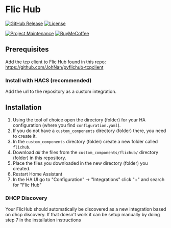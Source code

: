 # Flic Hub

[![GitHub Release][releases-shield]][releases]
[![License][license-shield]](LICENSE)

[![Project Maintenance][maintenance-shield]][user_profile]
[![BuyMeCoffee][buymecoffeebadge]][buymecoffee]

## Prerequisites

Add the tcp client to Flic Hub found in this repo: https://github.com/JohNan/pyflichub-tcpclient

### Install with HACS (recommended)
Add the url to the repository as a custom integration.

## Installation

1. Using the tool of choice open the directory (folder) for your HA configuration (where you find `configuration.yaml`).
2. If you do not have a `custom_components` directory (folder) there, you need to create it.
3. In the `custom_components` directory (folder) create a new folder called `flichub`.
4. Download _all_ the files from the `custom_components/flichub/` directory (folder) in this repository.
5. Place the files you downloaded in the new directory (folder) you created.
6. Restart Home Assistant
7. In the HA UI go to "Configuration" -> "Integrations" click "+" and search for "Flic Hub"

### DHCP Discovery
Your FlicHub should automatically be discovered as a new integration based on dhcp discovery.
If that doesn't work it can be setup manually by doing step 7 in the installation instructions

[buymecoffee]: https://www.buymeacoffee.com/JohNan
[buymecoffeebadge]: https://img.shields.io/badge/buy%20me%20a%20coffee-donate-yellow.svg?style=for-the-badge
[license-shield]: https://img.shields.io/github/license/JohNan/home-assistant-flichub.svg?style=for-the-badge
[maintenance-shield]: https://img.shields.io/badge/maintainer-%40JohNan-blue.svg?style=for-the-badge
[releases-shield]: https://img.shields.io/github/release/JohNan/home-assistant-flichub.svg?style=for-the-badge
[releases]: https://github.com/JohNan/home-assistant-flichub/releases
[user_profile]: https://github.com/JohNan